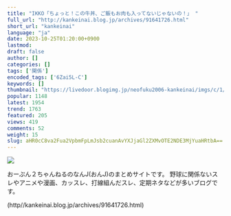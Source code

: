 ```yaml
---
title: "IKKO「ちょっと！この牛丼、ご飯もお肉も入ってないじゃないの！」 "
full_url: "http://kankeinai.blog.jp/archives/91641726.html"
short_url: "kankeinai"
language: "ja"
date: 2023-10-25T01:20:00+0900
lastmod: 
draft: false
author: []
categories: []
tags: ['関係']
encoded_tags: ['6Zai5L-C']
keywords: []
thumbnail: "https://livedoor.blogimg.jp/neofuku2006-kankeinai/imgs/c/1/c17ec3c6.png"
popular: 1148
latest: 1954
trend: 1763
featured: 205
views: 419
comments: 52
weight: 15
slug: aHR0cC8va2Fua2VpbmFpLmJsb2cuanAvYXJjaGl2ZXMvOTE2NDE3MjYuaHRtbA==
---
```


![](https://livedoor.blogimg.jp/neofuku2006-kankeinai/imgs/c/1/c17ec3c6.png)

<div> <p id='blog-description'>おーぷん２ちゃんねるのなんJ(おんJ)のまとめサイトです。 野球に関係ないスレやアニメや漫画、カッスレ、打線組んだスレ、定期ネタなどが多いブログです。</p> </div>

(http//kankeinai.blog.jp/archives/91641726.html)
